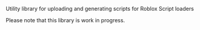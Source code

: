 Utility library for uploading and generating scripts for Roblox Script loaders

Please note that this library is work in progress.
